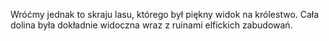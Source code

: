 Wróćmy jednak to skraju lasu, którego był piękny widok na królestwo.
Cała dolina była dokładnie widoczna wraz z ruinami elfickich zabudowań.